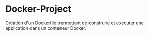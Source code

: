 # Docker-Project
Création d'un Dockerfile permettant de construire et exécuter une application dans un conteneur Docker.
